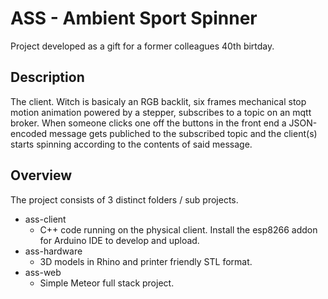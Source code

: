 # ASS - Ambient Sport Spinner
Project developed as a gift for a former colleagues 40th birtday.

## Description
The client. Witch is basicaly an RGB backlit, six frames mechanical stop motion animation powered
by a stepper, subscribes to a topic on an mqtt broker. When someone clicks one off the buttons in
the front end a JSON-encoded message gets publiched to the subscribed topic and the client(s)
starts spinning according to the contents of said message.

## Overview
The project consists of 3 distinct folders / sub projects. 
* ass-client
  * C++ code running on the physical client.
    Install the esp8266 addon for Arduino IDE to develop and upload. 
* ass-hardware
  * 3D models in Rhino and printer friendly STL format.
* ass-web
  * Simple Meteor full stack project. 
